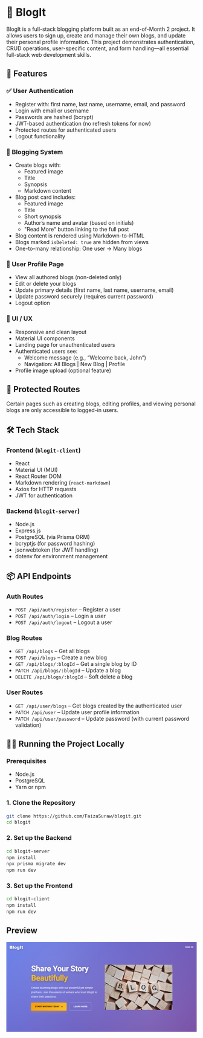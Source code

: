 # 📝 BlogIt

BlogIt is a full-stack blogging platform built as an end-of-Month 2 project. It allows users to sign up, create and manage their own blogs, and update their personal profile information. This project demonstrates authentication, CRUD operations, user-specific content, and form handling—all essential full-stack web development skills.

## 🚀 Features

### ✅ User Authentication
- Register with: first name, last name, username, email, and password
- Login with email or username
- Passwords are hashed (bcrypt)
- JWT-based authentication (no refresh tokens for now)
- Protected routes for authenticated users
- Logout functionality

### 📝 Blogging System
- Create blogs with:
  - Featured image
  - Title
  - Synopsis
  - Markdown content
- Blog post card includes:
  - Featured image
  - Title
  - Short synopsis
  - Author’s name and avatar (based on initials)
  - "Read More" button linking to the full post
- Blog content is rendered using Markdown-to-HTML
- Blogs marked `isDeleted: true` are hidden from views
- One-to-many relationship: One user → Many blogs

### 👤 User Profile Page
- View all authored blogs (non-deleted only)
- Edit or delete your blogs
- Update primary details (first name, last name, username, email)
- Update password securely (requires current password)
- Logout option

### 🎨 UI / UX
- Responsive and clean layout
- Material UI components
- Landing page for unauthenticated users
- Authenticated users see:
  - Welcome message (e.g., “Welcome back, John”)
  - Navigation: All Blogs | New Blog | Profile
- Profile image upload (optional feature)

## 🔐 Protected Routes
Certain pages such as creating blogs, editing profiles, and viewing personal blogs are only accessible to logged-in users.

## 🛠 Tech Stack

### Frontend (`blogit-client`)
- React
- Material UI (MUI)
- React Router DOM
- Markdown rendering (`react-markdown`)
- Axios for HTTP requests
- JWT for authentication

### Backend (`blogit-server`)
- Node.js
- Express.js
- PostgreSQL (via Prisma ORM)
- bcryptjs (for password hashing)
- jsonwebtoken (for JWT handling)
- dotenv for environment management

## 📦 API Endpoints

### Auth Routes
- `POST /api/auth/register` – Register a user
- `POST /api/auth/login` – Login a user
- `POST /api/auth/logout` – Logout a user

### Blog Routes
- `GET /api/blogs` – Get all blogs
- `POST /api/blogs` – Create a new blog
- `GET /api/blogs/:blogId` – Get a single blog by ID
- `PATCH /api/blogs/:blogId` – Update a blog
- `DELETE /api/blogs/:blogId` – Soft delete a blog

### User Routes
- `GET /api/user/blogs` – Get blogs created by the authenticated user
- `PATCH /api/user` – Update user profile information
- `PATCH /api/user/password` – Update password (with current password validation)

## 🧑‍💻 Running the Project Locally

### Prerequisites
- Node.js
- PostgreSQL
- Yarn or npm

### 1. Clone the Repository

```bash
git clone https://github.com/FaizaSuraw/blogit.git
cd blogit
```
### 2. Set up the Backend
```bash
cd blogit-server
npm install
npx prisma migrate dev
npm run dev
```

### 3. Set up the Frontend
```bash
cd blogit-client
npm install
npm run dev
```

## Preview 
![Preview](/Assets/image.png)